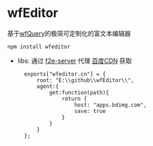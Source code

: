 # wfEditor
基于[wfQuery](https://github.com/shy2850/wfQuery)的极简可定制化的富文本编辑器

`npm install wfeditor`

- libs: 通过 [f2e-server](http://f2e-server.com/agent.html#save) 代理 [百度CDN](http://cdn.code.baidu.com/) 获取
        
        exports["wfeditor.cn"] = {
            root: "E:\\github\\wfEditor\\",
            agent:{
                get:function(path){
                    return {
                        host: "apps.bdimg.com",
                        save: true
                    }
                }
            }
        };
